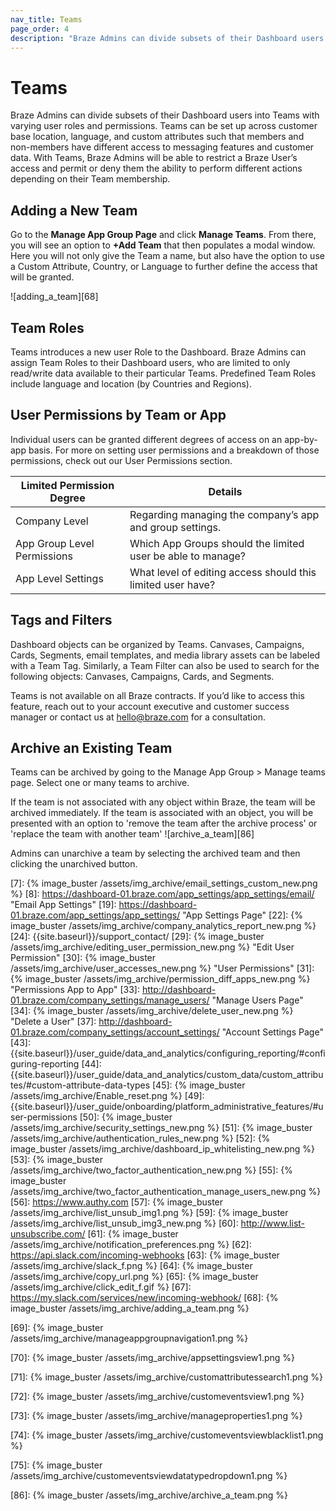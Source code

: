 ```yaml
---
nav_title: Teams
page_order: 4
description: "Braze Admins can divide subsets of their Dashboard users into Teams with varying user roles and permissions. With Teams, Braze Admins will be able to restrict a Braze User’s access and permit or deny them the ability to perform different actions depending on their Team membership."
---
```


# Teams

Braze Admins can divide subsets of their Dashboard users into Teams with varying user roles and permissions. Teams can be set up across customer base location, language, and custom attributes such that members and non-members have different access to messaging features and customer data. With Teams, Braze Admins will be able to restrict a Braze User’s access and permit or deny them the ability to perform different actions depending on their Team membership.

## Adding a New Team

Go to the __Manage App Group Page__ and click __Manage Teams__. From there, you will see an option to __+Add Team__ that then populates a modal window. Here you will not only give the Team a name, but also have the option to use a Custom Attribute, Country, or Language to further define the access that will be granted.

![adding_a_team][68]

## Team Roles
Teams introduces a new user Role to the Dashboard. Braze Admins can assign Team Roles to their Dashboard users, who are limited to only read/write data available to their particular Teams. Predefined Team Roles include language and location (by Countries and Regions).

## User Permissions by Team or App
Individual users can be granted different degrees of access on an app-by-app basis. For more on setting user permissions and a breakdown of those permissions, check out our User Permissions section.

|Limited Permission Degree|Details |
|---|---|
|Company Level|Regarding managing the company’s app and group settings. |
|App Group Level Permissions|Which App Groups should the limited user be able to manage? |
|App Level Settings|What level of editing access should this limited user have? |

## Tags and Filters
Dashboard objects can be organized by Teams. Canvases, Campaigns, Cards, Segments, email templates, and media library assets can be labeled with a Team Tag. Similarly, a Team Filter can also be used to search for the following objects: Canvases, Campaigns, Cards, and Segments.

Teams is not available on all Braze contracts. If you’d like to access this feature, reach out to your account executive and customer success manager or contact us at hello@braze.com for a consultation.

## Archive an Existing Team
Teams can be archived by going to the Manage App Group > Manage teams page.  Select one or many teams to archive.

If the team is not associated with any object within Braze, the team will be archived immediately.
If the team is associated with an object, you will be presented with an option to 'remove the team after the archive process' or 'replace the team with another team' 
![archive_a_team][86]

Admins can unarchive a team by selecting the archived team and then clicking the unarchived button.



[1]: https://dashboard-01.braze.com/company_settings/company_settings/ "Company Settings Page"
[6]: https://dashboard-01.braze.com/app_settings/app_settings/analytics_report/
[7]: {% image_buster /assets/img_archive/email_settings_custom_new.png %}
[8]: https://dashboard-01.braze.com/app_settings/app_settings/email/ "Email App Settings"
[19]: https://dashboard-01.braze.com/app_settings/app_settings/ "App Settings Page"
[22]: {% image_buster /assets/img_archive/company_analytics_report_new.png %}
[24]: {{site.baseurl}}/support_contact/
[29]: {% image_buster /assets/img_archive/editing_user_permission_new.png %} "Edit User Permission"
[30]: {% image_buster /assets/img_archive/user_accesses_new.png %} "User Permissions"
[31]: {% image_buster /assets/img_archive/permission_diff_apps_new.png %} "Permissions App to App"
[33]: http://dashboard-01.braze.com/company_settings/manage_users/ "Manage Users Page"
[34]: {% image_buster /assets/img_archive/delete_user_new.png %} "Delete a User"
[37]: http://dashboard-01.braze.com/company_settings/account_settings/ "Account Settings Page"
[43]: {{site.baseurl}}/user_guide/data_and_analytics/configuring_reporting/#configuring-reporting
[44]: {{site.baseurl}}/user_guide/data_and_analytics/custom_data/custom_attributes/#custom-attribute-data-types
[45]: {% image_buster /assets/img_archive/Enable_reset.png %}
[49]: {{site.baseurl}}/user_guide/onboarding/platform_administrative_features/#user-permissions
[50]: {% image_buster /assets/img_archive/security_settings_new.png %}
[51]: {% image_buster /assets/img_archive/authentication_rules_new.png %}
[52]: {% image_buster /assets/img_archive/dashboard_ip_whitelisting_new.png %}
[53]: {% image_buster /assets/img_archive/two_factor_authentication_new.png %}
[55]: {% image_buster /assets/img_archive/two_factor_authentication_manage_users_new.png %}
[56]: https://www.authy.com
[57]: {% image_buster /assets/img_archive/list_unsub_img1.png %}
[59]: {% image_buster /assets/img_archive/list_unsub_img3_new.png %}
[60]: http://www.list-unsubscribe.com/
[61]: {% image_buster /assets/img_archive/notification_preferences.png %}
[62]: https://api.slack.com/incoming-webhooks
[63]: {% image_buster /assets/img_archive/slack_f.png %}
[64]: {% image_buster /assets/img_archive/copy_url.png %}
[65]: {% image_buster /assets/img_archive/click_edit_f.gif %}
[67]: https://my.slack.com/services/new/incoming-webhook/
[68]: {% image_buster /assets/img_archive/adding_a_team.png %}

[69]: {% image_buster /assets/img_archive/manageappgroupnavigation1.png %}

[70]: {% image_buster /assets/img_archive/appsettingsview1.png %}

[71]: {% image_buster /assets/img_archive/customattributessearch1.png %}

[72]: {% image_buster /assets/img_archive/customeventsview1.png %}

[73]: {% image_buster /assets/img_archive/manageproperties1.png %}

[74]: {% image_buster /assets/img_archive/customeventsviewblacklist1.png %}

[75]: {% image_buster /assets/img_archive/customeventsviewdatatypedropdown1.png %}

[76]: {{site.baseurl}}/user_guide/administrative/manage_your_braze_users/user_permissions/

[83]: https://dashboard-01.braze.com/company_settings/company_settings/security-management/
[84]: https://tools.ietf.org/html/rfc4632
[85]: https://lab.braze.com/braze-101
[86]: {% image_buster /assets/img_archive/archive_a_team.png %}
